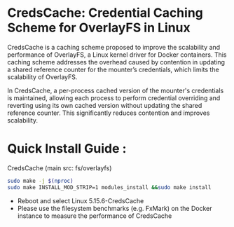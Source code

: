 # CredsCache: Credential Caching Scheme for OverlayFS in Linux

CredsCache is a caching scheme proposed to improve the scalability and performance of OverlayFS, a Linux kernel driver for Docker containers. This caching scheme addresses the overhead caused by contention in updating a shared reference counter for the mounter’s credentials, which limits the scalability of OverlayFS.

In CredsCache, a per-process cached version of the mounter's credentials is maintained, allowing each process to perform credential overriding and reverting using its own cached version without updating the shared reference counter. This significantly reduces contention and improves scalability.


# Quick Install Guide :

CredsCache (main src: fs/overlayfs) 

```bash
sudo make -j $(nproc)
sudo make INSTALL_MOD_STRIP=1 modules_install &&sudo make install
```

* Reboot and select Linux 5.15.6-CredsCache
* Please use the filesystem benchmarks (e.g. FxMark) on the Docker instance to measure the performance of CredsCache

